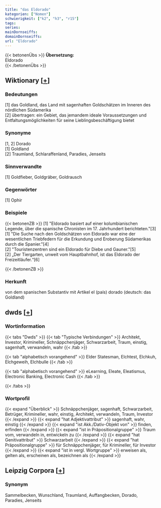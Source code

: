 ```yaml
---
title: "das Eldorado"
kategorien: ["Nomen"]
schwierigkeit: ["k2", "h3", "r15"]
tags:
series:
mainDornseiffs:
domainDornseiffs:
url: "Eldorado"
---
```


{{< betonenÜbs >}}
**Übersetzung:**  
Eldorado  
{{< /betonenÜbs >}}

## Wiktionary [[+](https://de.wiktionary.org/wiki/Eldorado)]

### Bedeutungen
[1] das Goldland, das Land mit sagenhaften Goldschätzen im Inneren des nördlichen Südamerika  
[2] übertragen: ein Gebiet, das jemandem ideale Voraussetzungen und Entfaltungsmöglichkeiten für seine Lieblingsbeschäftigung bietet  

### Synonyme
[1, 2] Dorado  
[1] Goldland  
[2] Traumland, Schlaraffenland, Paradies, Jenseits  

### Sinnverwandte
[1] Goldfieber, Goldgräber, Goldrausch  

### Gegenwörter
[1] Ophir  

### Beispiele
{{< betonenZB >}}
[1] "Eldorado basiert auf einer kolumbianischen Legende, über die spanische Chronisten im 17. Jahrhundert berichteten."[3]  
[1] "Die Suche nach den Goldschätzen von Eldorado war eine der wesentlichen Triebfedern für die Erkundung und Eroberung Südamerikas durch die Spanier."[4]  
[2] "Touristenzentren sind ein Eldorado für Diebe und Gauner."[5]  
[2] „Der Tiergarten, unweit vom Hauptbahnhof, ist das Eldorado der Freizeitläufer.“[6]  

{{< /betonenZB >}}
### Herkunft
von dem spanischen Substantiv mit Artikel el (país) dorado  (deutsch: das Goldland)  



## dwds [[+](https://www.dwds.de/wb/Eldorado)]

### Wortinformation
{{< tabs "Dwds" >}}
{{< tab "Typische Verbindungen" >}}
Architekt, Investor, Krimineller, Schnäppchenjäger, Schwarzarbeit, Traum, einstig, sagenhaft, verwandeln, wahr
{{< /tab >}}

{{< tab "alphabetisch vorangehend" >}}
Elder Statesman, Elchtest, Elchkuh, Elchgeweih, Elchbulle
{{< /tab >}}

{{< tab "alphabetisch vorangehend" >}}
eLearning, Eleate, Eleatismus, Electronic Banking, Electronic Cash
{{< /tab >}}

{{< /tabs >}}

### Wortprofil
{{< expand "Überblick" >}} Schnäppchenjäger, sagenhaft, Schwarzarbeit, Betrüger, Krimineller, wahr, einstig, Architekt, verwandeln, Traum, Investor {{< /expand >}}
{{< expand "hat Adjektivattribut" >}} sagenhaft, wahr, einstig {{< /expand >}}
{{< expand "ist Akk./Dativ-Objekt von" >}} finden, erfinden {{< /expand >}}
{{< expand "ist in Präpositionalgruppe" >}} Traum vom, verwandeln in, entwickeln zu {{< /expand >}}
{{< expand "hat Genitivattribut" >}} Schwarzarbeit {{< /expand >}}
{{< expand "hat Präpositionalgruppe" >}} für Schnäppchenjäger, für Krimineller, für Investor {{< /expand >}}
{{< expand "ist in vergl. Wortgruppe" >}} erweisen als, gelten als, erscheinen als, bezeichnen als {{< /expand >}}

## Leipzig Corpora [[+](https://corpora.uni-leipzig.de/en/res?word=Eldorado&corpusId=deu_newscrawl-public_2018)]


### Synonym
Sammelbecken, Wunschland, Traumland, Auffangbecken, Dorado, Paradies, Jenseits

